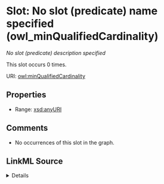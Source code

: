 

# Slot: No slot (predicate) name specified (owl_minQualifiedCardinality)


_No slot (predicate) description specified_






This slot occurs 0 times.


URI: [owl:minQualifiedCardinality](http://www.w3.org/2002/07/owl#minQualifiedCardinality)



<!-- no inheritance hierarchy -->








## Properties

* Range: [xsd:anyURI](http://www.w3.org/2001/XMLSchema#anyURI)





## Comments

* No occurrences of this slot in the graph.



## LinkML Source

<details>

```yaml
name: owl_minQualifiedCardinality
annotations:
  count:
    tag: count
    value: 0
description: No slot (predicate) description specified
title: No slot (predicate) name specified
comments:
- No occurrences of this slot in the graph.
from_schema: spatial-kg
rank: 1000
domain: owl_minQualifiedCardinality
slot_uri: owl:minQualifiedCardinality
alias: owl_minQualifiedCardinality
range: uri

```
</details>